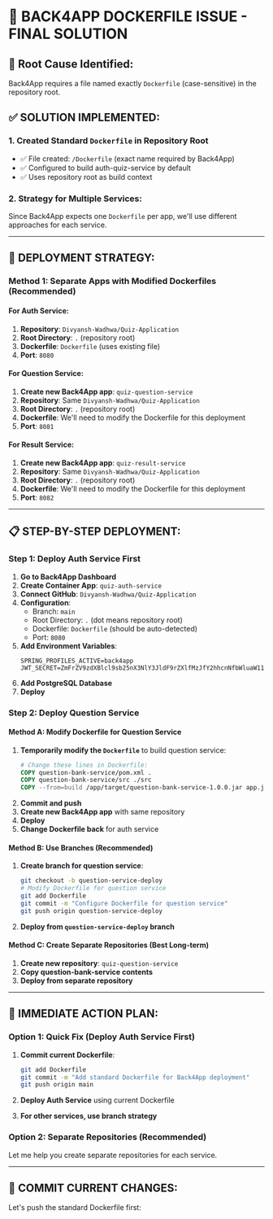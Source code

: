 # 🔧 **BACK4APP DOCKERFILE ISSUE - FINAL SOLUTION**

## 🚨 **Root Cause Identified:**
Back4App requires a file named exactly `Dockerfile` (case-sensitive) in the repository root.

## ✅ **SOLUTION IMPLEMENTED:**

### **1. Created Standard `Dockerfile` in Repository Root**
- ✅ File created: `/Dockerfile` (exact name required by Back4App)
- ✅ Configured to build auth-quiz-service by default
- ✅ Uses repository root as build context

### **2. Strategy for Multiple Services:**
Since Back4App expects one `Dockerfile` per app, we'll use different approaches for each service.

---

## 🚀 **DEPLOYMENT STRATEGY:**

### **Method 1: Separate Apps with Modified Dockerfiles (Recommended)**

#### **For Auth Service:**
1. **Repository**: `Divyansh-Wadhwa/Quiz-Application`
2. **Root Directory**: `.` (repository root)
3. **Dockerfile**: `Dockerfile` (uses existing file)
4. **Port**: `8080`

#### **For Question Service:**
1. **Create new Back4App app**: `quiz-question-service`
2. **Repository**: Same `Divyansh-Wadhwa/Quiz-Application`
3. **Root Directory**: `.` (repository root)
4. **Dockerfile**: We'll need to modify the Dockerfile for this deployment
5. **Port**: `8081`

#### **For Result Service:**
1. **Create new Back4App app**: `quiz-result-service`
2. **Repository**: Same `Divyansh-Wadhwa/Quiz-Application`
3. **Root Directory**: `.` (repository root)
4. **Dockerfile**: We'll need to modify the Dockerfile for this deployment
5. **Port**: `8082`

---

## 📋 **STEP-BY-STEP DEPLOYMENT:**

### **Step 1: Deploy Auth Service First**

1. **Go to Back4App Dashboard**
2. **Create Container App**: `quiz-auth-service`
3. **Connect GitHub**: `Divyansh-Wadhwa/Quiz-Application`
4. **Configuration**:
   - Branch: `main`
   - Root Directory: `.` (dot means repository root)
   - Dockerfile: `Dockerfile` (should be auto-detected)
   - Port: `8080`
5. **Add Environment Variables**:
   ```
   SPRING_PROFILES_ACTIVE=back4app
   JWT_SECRET=ZmFrZV9zdXBlcl9sb25nX3NlY3JldF9rZXlfMzJfY2hhcnNfbWluaW11bQ==
   ```
6. **Add PostgreSQL Database**
7. **Deploy**

### **Step 2: Deploy Question Service**

#### **Method A: Modify Dockerfile for Question Service**
1. **Temporarily modify the `Dockerfile`** to build question service:
   ```dockerfile
   # Change these lines in Dockerfile:
   COPY question-bank-service/pom.xml .
   COPY question-bank-service/src ./src
   COPY --from=build /app/target/question-bank-service-1.0.0.jar app.jar
   ```
2. **Commit and push**
3. **Create new Back4App app** with same repository
4. **Deploy**
5. **Change Dockerfile back** for auth service

#### **Method B: Use Branches (Recommended)**
1. **Create branch for question service**:
   ```bash
   git checkout -b question-service-deploy
   # Modify Dockerfile for question service
   git add Dockerfile
   git commit -m "Configure Dockerfile for question service"
   git push origin question-service-deploy
   ```
2. **Deploy from `question-service-deploy` branch**

#### **Method C: Create Separate Repositories (Best Long-term)**
1. **Create new repository**: `quiz-question-service`
2. **Copy question-bank-service contents**
3. **Deploy from separate repository**

---

## 🎯 **IMMEDIATE ACTION PLAN:**

### **Option 1: Quick Fix (Deploy Auth Service First)**

1. **Commit current Dockerfile**:
   ```bash
   git add Dockerfile
   git commit -m "Add standard Dockerfile for Back4App deployment"
   git push origin main
   ```

2. **Deploy Auth Service** using current Dockerfile

3. **For other services, use branch strategy**

### **Option 2: Separate Repositories (Recommended)**

Let me help you create separate repositories for each service.

---

## 🔄 **COMMIT CURRENT CHANGES:**

Let's push the standard Dockerfile first:
